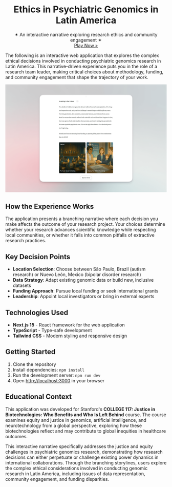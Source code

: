 <p align="center">
  <h1 align="center"><b>Ethics in Psychiatric Genomics in Latin America</b></h1>
  <p align="center">
  ✶ An interactive narrative exploring research ethics and community engagement ✶
    <br />
    <a href="https://ethical-genomics.vercel.app/">Play Now »</a>
    <br />
  </p>
</p>

The following is an interactive web application that explores the complex ethical decisions involved in conducting psychiatric genomics research in Latin America. This narrative-driven experience puts you in the role of a research team leader, making critical choices about methodology, funding, and community engagement that shape the trajectory of your work.

![Demo of Ethics in Psychiatric Genomics](https://github.com/markmusic27/ethical-genomics/blob/main/public/images/readme.png?raw=true)


## How the Experience Works

The application presents a branching narrative where each decision you make affects the outcome of your research project. Your choices determine whether your research advances scientific knowledge while respecting local communities, or whether it falls into common pitfalls of extractive research practices.

## Key Decision Points

- **Location Selection**: Choose between São Paulo, Brazil (autism research) or Nuevo León, Mexico (bipolar disorder research)
- **Data Strategy**: Adapt existing genomic data or build new, inclusive datasets
- **Funding Approach**: Pursue local funding or seek international grants
- **Leadership**: Appoint local investigators or bring in external experts

## Technologies Used

- **Next.js 15** - React framework for the web application
- **TypeScript** - Type-safe development
- **Tailwind CSS** - Modern styling and responsive design

## Getting Started

1. Clone the repository
2. Install dependencies: `npm install`
3. Run the development server: `npm run dev`
4. Open [http://localhost:3000](http://localhost:3000) in your browser

## Educational Context

This application was developed for Stanford's **COLLEGE 117: Justice in Biotechnologies: Who Benefits and Who Is Left Behind** course. The course examines equity and justice in genomics, artificial intelligence, and neurotechnology from a global perspective, exploring how these biotechnologies reflect and may contribute to global inequities in healthcare outcomes.

This interactive narrative specifically addresses the justice and equity challenges in psychiatric genomics research, demonstrating how research decisions can either perpetuate or challenge existing power dynamics in international collaborations. Through the branching storylines, users explore the complex ethical considerations involved in conducting genomic research in Latin America, including issues of data representation, community engagement, and funding disparities.
